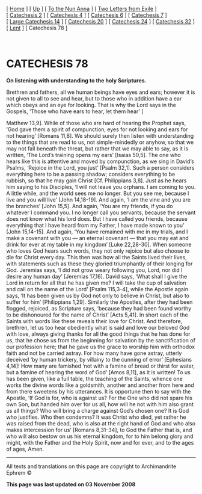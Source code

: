 \[ [Home](index.md) \] \[ [Up](theodore.md) \] \[ [To the Nun Anna](Anna-ep.md) \] \[ [Two Letters from Exile](exile-epp.md) \] \[ [Catechesis 2](ths02.md) \] \[ [Catechesis 4](ths04.md) \] \[ [Catechesis 6](ths06.md) \] \[ [Catechesis 7](ths07.md) \] \[ [Large Catechesis 14](ths14l.md) \] \[ [Catechesis 20](ths20.md) \] \[ [Catechesis 24](ths24.md) \] \[ [Catechesis 32](ths32.md) \] \[ [Lent](lent.md) \] \[ Catechesis 78 \]

 

CATECHESIS 78
=============

**On listening with understanding to the holy Scriptures.**

Brethren and fathers, all we human beings have eyes and ears; however it is not given to all to see and hear, but to those who in addition have a ear which obeys and an eye for looking. That is why the Lord says in the Gospels, ‘Those who have ears to hear, let them hear’ \[

Matthew 13,9\]. While of those who are hard of hearing the Prophet says, ‘God gave them a spirit of compunction, eyes for not looking and ears for not hearing’ \[Romans 11,8\]. We should surely then listen with understanding to the things that are read to us, not simple-mindedly or anyhow, so that we may not fall beneath the threat, but rather that we may able to say, as it is written, ‘The Lord’s training opens my ears’ \[Isaias 50,5\]. The one who hears like this is attentive and moved by compunction, as we sing in David’s Psalms, ‘Rejoice in the Lord, you just’ \[Psalm 32,1\]. Such a person considers everything here to be a passing shadow; considers everything to be rubbish, so that he may gain Christ \[Cf. Philippians 3,8\]. Just as he hears him saying to his Disciples, ‘I will not leave you orphans. I am coming to you. A little while, and the world sees me no longer. But you see me, because I live and you will live’ \[John 14,18-19\]. And again, ‘I am the vine and you are the branches’ \[John 15,5\]. And again, ‘You are my friends, if you do whatever I command you. I no longer call you servants, because the servant does not know what his lord does. But I have called you friends, because everything that I have heard from my Father, I have made known to you’ \[John 15,14-15\]. And again, ‘You have remained with me in my trials, and I make a covenant with you — an eternal covenant — that you may eat and drink for ever at my table in my kingdom’ \[Luke 22,28-30\]. When someone who loves God hears such words, they not only rejoice but also choose to die for Christ every day. This then was how all the Saints lived their lives, with statements such as these they gloried triumphantly of their longing for God. Jeremias says, ‘I did not grow weary following you, Lord, nor did I desire any human day’ \[Jeremias 17,16\]. David says, ‘What shall I give the Lord in return for all that he has given me? I will take the cup of salvation and call on the name of the Lord’ \[Psalm 115,3-4\], while the Apostle again says, ‘It has been given us by God not only to believe in Christ, but also to suffer for him’ \[Philippians 1,29\]. Similarly the Apostles, after they had been flogged, rejoiced, as Scripture says, ‘because they had been found worthy to be dishonoured for the name of Christ’ \[Acts 5,41\]. In short each of the Saints with words like these reveals their love for Christ. And therefore, brethren, let us too hear obediently what is said and love our beloved God with love, always giving thanks for all the good things that he has done for us, that he chose us from the beginning for salvation by the sanctification of our profession here; that he gave us the grace to worship him with orthodox faith and not be carried astray. For how many have gone astray, utterly deceived ‘by human trickery, by villainy to the cunning of error’ \[Ephesians 4,14\]! How many are famished ‘not with a famine of bread or thirst for water, but a famine of hearing the word of God’ \[Amos 8,11\], as it is written! To us has been given, like a full table, the teaching of the Saints, whence one works the divine words like a goldsmith, another and another from here and from there sweetens by his utterances. It is opportune then to say with the Apostle, ‘If God is for, who is against us? For the One who did not spare his own Son, but handed him over for us all, how will he not with him also grant us all things? Who will bring a charge against God’s chosen one? It is God who justifies. Who then condemns? It was Christ who died, yet rather he was raised from the dead, who is also at the right hand of God and who also makes intercession for us’ \[Romans 8,31-34\], to God the Father that is, and who will also bestow on us his eternal kingdom, for to him belong glory and might, with the Father and the Holy Spirit, now and for ever, and to the ages of ages, Amen.

------------------------------------------------------------------------

All texts and translations on this page are copyright to
Archimandrite Ephrem ©

**This page was last updated on 03 November 2008**
